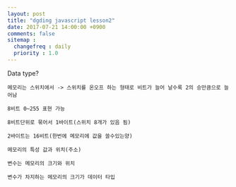 ```yaml
---
layout: post
title: "dgding javascript lesson2"
date: 2017-07-21 14:00:00 +0900
comments: false
sitemap :
  changefreq : daily
  priority : 1.0
---
```


Data type?

	메모리는 스위치에서 -> 스위치를 온오프 하는 형태로 비트가 늘어 날수록 2의 승만큼으로 늘어남

	8비트 0~255 표현 가능
	
	8비트단위로 묶어서 1바이트(스위치 8개가 있음 됨)
	
	2바이트는 16비트(한번에 메모리에 값을 쓸수있는양)
	
	메모리의 특성 값과 위치(주소)
	
	변수는 메모리의 크기와 위치
	
	변수가 차지하는 메모리의 크기가 데이터 타입
	